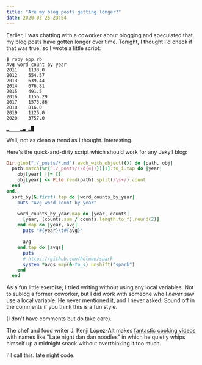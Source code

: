 ```yaml
---
title: "Are my blog posts getting longer?"
date: 2020-03-25 23:54
---
```


Earlier, I was chatting with a coworker about blogging and speculated that my blog posts have gotten longer over time.
Tonight, I thought I'd check if that was true, so I wrote a little script:

```
$ ruby app.rb
Avg word count by year
2011    1133.0
2012    554.57
2013    639.44
2014    676.81
2015    491.5
2016    1155.29
2017    1573.86
2018    816.0
2019    1125.0
2020    3757.0

▂▁▁▁▁▂▃▁▂█
```

Well, not as clean a trend as I thought.
Interesting.

Here's the quick-and-dirty script which should work for any Jekyll blog:

```ruby
Dir.glob("./_posts/*.md").each_with_object({}) do |path, obj|
  path.match(%r{^./_posts/(\d{4})})[1].to_i.tap do |year|
    obj[year] ||= []
    obj[year] << File.read(path).split(/\s+/).count
  end
end.
  sort_by(&:first).tap do |word_counts_by_year|
    puts "Avg word count by year"

    word_counts_by_year.map do |year, counts|
      [year, (counts.sum / counts.length.to_f).round(2)]
    end.map do |year, avg|
      puts "#{year}\t#{avg}"

      avg
    end.tap do |avgs|
      puts
      # https://github.com/holman/spark
      system *avgs.map(&:to_s).unshift("spark")
    end
  end
```

As a fun little exercise, I tried writing without using any local variables.
Not to sublog a former coworker, but I did work with someone who I _never_ saw use a local variable.
He never mentioned it, and I never asked.
Sound off in the comments if you think this is a fun style.

(I don't have comments but do take care).

The chef and food writer J. Kenji López-Alt makes [fantastic cooking videos] with names like "Late night dan dan noodles" in which he quietly whips himself up a midnight snack without overthinking it too much.

[fantastic cooking videos]: https://www.youtube.com/user/kenjialt/search?query=late+night

I'll call this: late night code.
